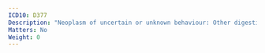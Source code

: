 ```yaml
---
ICD10: D377
Description: "Neoplasm of uncertain or unknown behaviour: Other digestive organs"
Matters: No
Weight: 0
---
```


